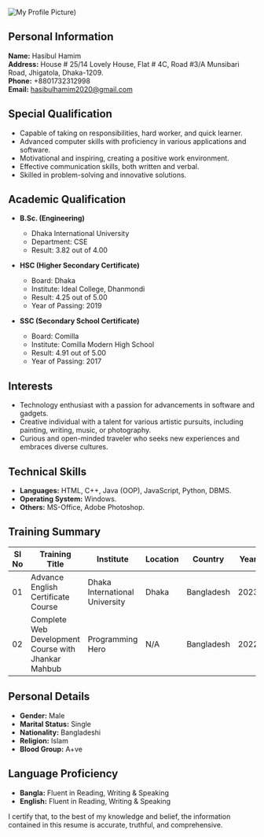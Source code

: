 
![My Profile Picture]([photo_510%4017-05-2021_20-28-32.jpg))


## Personal Information

**Name:** Hasibul Hamim  
**Address:** House # 25/14 Lovely House, Flat # 4C, Road #3/A Munsibari Road, Jhigatola, Dhaka-1209.  
**Phone:** +8801732312998  
**Email:** hasibulhamim2020@gmail.com  

## Special Qualification

- Capable of taking on responsibilities, hard worker, and quick learner.
- Advanced computer skills with proficiency in various applications and software.
- Motivational and inspiring, creating a positive work environment.
- Effective communication skills, both written and verbal.
- Skilled in problem-solving and innovative solutions.

## Academic Qualification

- **B.Sc. (Engineering)**
  - Dhaka International University
  - Department: CSE
  - Result: 3.82 out of 4.00

- **HSC (Higher Secondary Certificate)**
  - Board: Dhaka
  - Institute: Ideal College, Dhanmondi
  - Result: 4.25 out of 5.00
  - Year of Passing: 2019

- **SSC (Secondary School Certificate)**
  - Board: Comilla
  - Institute: Comilla Modern High School
  - Result: 4.91 out of 5.00
  - Year of Passing: 2017

## Interests

- Technology enthusiast with a passion for advancements in software and gadgets.
- Creative individual with a talent for various artistic pursuits, including painting, writing, music, or photography.
- Curious and open-minded traveler who seeks new experiences and embraces diverse cultures.

## Technical Skills

- **Languages:** HTML, C++, Java (OOP), JavaScript, Python, DBMS.
- **Operating System:** Windows.
- **Others:** MS-Office, Adobe Photoshop.

## Training Summary

| Sl No | Training Title                              | Institute                     | Location    | Country    | Year | Duration  |
|-------|--------------------------------------------|-------------------------------|-------------|------------|------|-----------|
| 01    | Advance English Certificate Course          | Dhaka International University | Dhaka       | Bangladesh | 2023 | 03 Months |
| 02    | Complete Web Development Course with Jhankar Mahbub | Programming Hero               | N/A         | Bangladesh | 2022 | 06 Months |

## Personal Details

- **Gender:** Male
- **Marital Status:** Single
- **Nationality:** Bangladeshi
- **Religion:** Islam
- **Blood Group:** A+ve

## Language Proficiency

- **Bangla:** Fluent in Reading, Writing & Speaking
- **English:** Fluent in Reading, Writing & Speaking


I certify that, to the best of my knowledge and belief, the information contained in this resume is accurate, truthful, and comprehensive.
